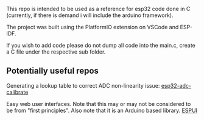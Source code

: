 This repo is intended to be used as a reference for esp32 code done in C (currently, if there is demand i will include the arduino framework).

The project was built using the PlatformIO extension on VSCode and ESP-IDF. 

If you wish to add code please do not dump all code into the main.c, create a C file under the respective sub folder.


## Potentially useful repos
Generating a lookup table to correct ADC non-linearity issue: [esp32-adc-calibrate](https://github.com/e-tinkers/esp32-adc-calibrate/)

Easy web user interfaces. Note that this may or may not be considered to be from "first principles". Also note that it is an Arduino based library. [ESPUI](https://github.com/s00500/ESPUI)
